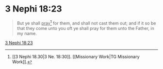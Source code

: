 # 3 Nephi 18:23

> But ye shall <u>pray</u>[^a] for them, and shall not cast them out; and if it so be that they come unto you oft ye shall pray for them unto the Father, in my name.

[3 Nephi 18:23](https://www.churchofjesuschrist.org/study/scriptures/bofm/3-ne/18?lang=eng&id=p23#p23)


[^a]: [[3 Nephi 18.30|3 Ne. 18:30]]. [[Missionary Work|TG Missionary Work]].  
